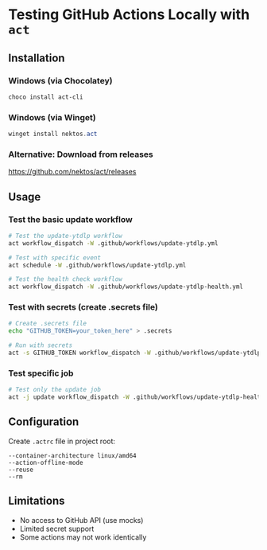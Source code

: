 # Testing GitHub Actions Locally with `act`

## Installation

### Windows (via Chocolatey)
```powershell
choco install act-cli
```

### Windows (via Winget)
```powershell
winget install nektos.act
```

### Alternative: Download from releases
https://github.com/nektos/act/releases

## Usage

### Test the basic update workflow
```bash
# Test the update-ytdlp workflow
act workflow_dispatch -W .github/workflows/update-ytdlp.yml

# Test with specific event
act schedule -W .github/workflows/update-ytdlp.yml

# Test the health check workflow
act workflow_dispatch -W .github/workflows/update-ytdlp-health.yml
```

### Test with secrets (create .secrets file)
```bash
# Create .secrets file
echo "GITHUB_TOKEN=your_token_here" > .secrets

# Run with secrets
act -s GITHUB_TOKEN workflow_dispatch -W .github/workflows/update-ytdlp.yml
```

### Test specific job
```bash
# Test only the update job
act -j update workflow_dispatch -W .github/workflows/update-ytdlp-health.yml
```

## Configuration

Create `.actrc` file in project root:
```
--container-architecture linux/amd64
--action-offline-mode
--reuse
--rm
```

## Limitations
- No access to GitHub API (use mocks)
- Limited secret support
- Some actions may not work identically
